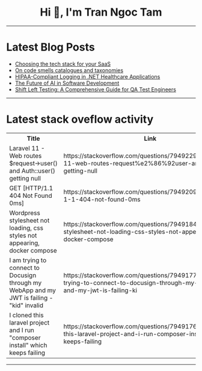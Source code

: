 <h1 align="center">Hi 👋, I'm Tran Ngoc Tam</h1>

---

# Latest Blog Posts 
<!-- BLOG-POST-LIST:START -->
- [Choosing the tech stack for your SaaS](https://dev.to/egor_kaleynik_7dbe9393e86/choosing-the-tech-stack-for-your-saas-13l2)
- [On code smells catalogues and taxonomies](https://dev.to/trikitrok/on-code-smells-catalogues-and-taxonomies-3ba6)
- [HIPAA-Compliant Logging in .NET Healthcare Applications](https://dev.to/bytehide/hipaa-compliant-logging-in-net-healthcare-applications-1mbj)
- [The Future of AI in Software Development](https://dev.to/sofia-tech/the-future-of-ai-in-software-development-m0g)
- [Shift Left Testing: A Comprehensive Guide for QA Test Engineers](https://dev.to/dheerajpd411/shift-left-testing-a-comprehensive-guide-for-qa-test-engineers-3dd0)
<!-- BLOG-POST-LIST:END -->

---

# Latest stack oveflow activity
<table>
  <tr><th>Title</th><th>Link</th></tr>
  <!-- STACKOVERFLOW:START --><tr><td>Laravel 11 - Web routes $request→user&lpar;&rpar; and Auth::user&lpar;&rpar; getting null</td><td>https://stackoverflow.com/questions/79492293/laravel-11-web-routes-request%e2%86%92user-and-authuser-getting-null</td></tr><tr><td>GET [HTTP/1.1 404 Not Found 0ms]</td><td>https://stackoverflow.com/questions/79492098/get-http-1-1-404-not-found-0ms</td></tr><tr><td>Wordpress stylesheet not loading, css styles not appearing, docker compose</td><td>https://stackoverflow.com/questions/79491843/wordpress-stylesheet-not-loading-css-styles-not-appearing-docker-compose</td></tr><tr><td>I am trying to connect to Docusign through my WebApp and my JWT is failing - &quot;kid&quot; invalid</td><td>https://stackoverflow.com/questions/79491777/i-am-trying-to-connect-to-docusign-through-my-webapp-and-my-jwt-is-failing-ki</td></tr><tr><td>I cloned this laravel project and I run &quot;composer install&quot; which keeps failing</td><td>https://stackoverflow.com/questions/79491761/i-cloned-this-laravel-project-and-i-run-composer-install-which-keeps-failing</td></tr><!-- STACKOVERFLOW:END -->
</table>

---


